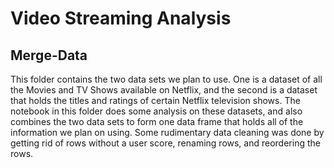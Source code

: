 # Video Streaming Analysis

## Merge-Data
This folder contains the two data sets we plan to use. One is a dataset of all the Movies and TV Shows available on Netflix, and the second is a dataset that holds the titles and ratings of certain Netflix television shows. The notebook in this folder does some analysis on these datasets, and also combines the two data sets to form one data frame that holds all of the information we plan on using. Some rudimentary data cleaning was done by getting rid of rows without a user score, renaming rows, and reordering the rows.
